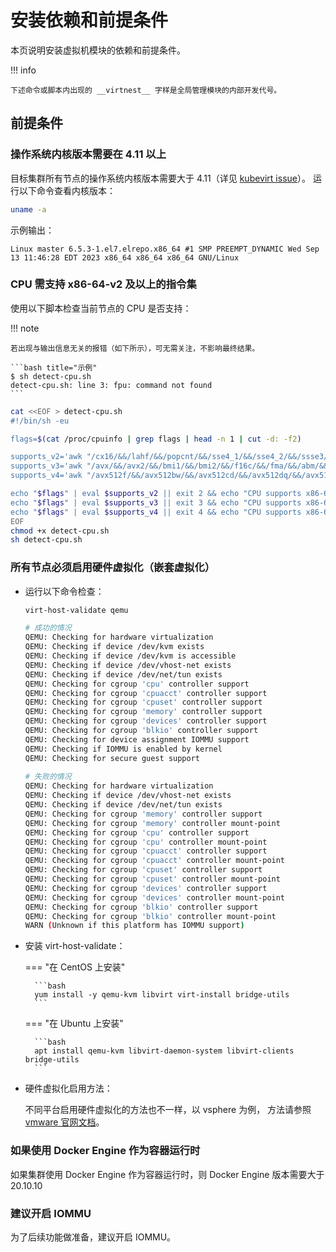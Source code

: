# 安装依赖和前提条件

本页说明安装虚拟机模块的依赖和前提条件。

!!! info

    下述命令或脚本内出现的 __virtnest__ 字样是全局管理模块的内部开发代号。

## 前提条件

### 操作系统内核版本需要在 4.11 以上

目标集群所有节点的操作系统内核版本需要大于 4.11（详见 [kubevirt issue](https://github.com/kubevirt/kubevirt/issues/11886)）。
运行以下命令查看内核版本：

```bash
uname -a
```

示例输出：

```output
Linux master 6.5.3-1.el7.elrepo.x86_64 #1 SMP PREEMPT_DYNAMIC Wed Sep 13 11:46:28 EDT 2023 x86_64 x86_64 x86_64 GNU/Linux
```

### CPU 需支持 x86-64-v2 及以上的指令集

使用以下脚本检查当前节点的 CPU 是否支持：

!!! note  

    若出现与输出信息无关的报错（如下所示），可无需关注，不影响最终结果。

    ```bash title="示例"
    $ sh detect-cpu.sh
    detect-cpu.sh: line 3: fpu: command not found
    ```   

```sh
cat <<EOF > detect-cpu.sh
#!/bin/sh -eu

flags=$(cat /proc/cpuinfo | grep flags | head -n 1 | cut -d: -f2)

supports_v2='awk "/cx16/&&/lahf/&&/popcnt/&&/sse4_1/&&/sse4_2/&&/ssse3/ {found=1} END {exit !found}"'
supports_v3='awk "/avx/&&/avx2/&&/bmi1/&&/bmi2/&&/f16c/&&/fma/&&/abm/&&/movbe/&&/xsave/ {found=1} END {exit !found}"'
supports_v4='awk "/avx512f/&&/avx512bw/&&/avx512cd/&&/avx512dq/&&/avx512vl/ {found=1} END {exit !found}"'

echo "$flags" | eval $supports_v2 || exit 2 && echo "CPU supports x86-64-v2"
echo "$flags" | eval $supports_v3 || exit 3 && echo "CPU supports x86-64-v3"
echo "$flags" | eval $supports_v4 || exit 4 && echo "CPU supports x86-64-v4"
EOF
chmod +x detect-cpu.sh
sh detect-cpu.sh
```

### 所有节点必须启用硬件虚拟化（嵌套虚拟化）

* 运行以下命令检查：

    ```sh
    virt-host-validate qemu
    ```
    
    ```sh
    # 成功的情况
    QEMU: Checking for hardware virtualization                                 : PASS
    QEMU: Checking if device /dev/kvm exists                                   : PASS
    QEMU: Checking if device /dev/kvm is accessible                            : PASS
    QEMU: Checking if device /dev/vhost-net exists                             : PASS
    QEMU: Checking if device /dev/net/tun exists                               : PASS
    QEMU: Checking for cgroup 'cpu' controller support                         : PASS
    QEMU: Checking for cgroup 'cpuacct' controller support                     : PASS
    QEMU: Checking for cgroup 'cpuset' controller support                      : PASS
    QEMU: Checking for cgroup 'memory' controller support                      : PASS
    QEMU: Checking for cgroup 'devices' controller support                     : PASS
    QEMU: Checking for cgroup 'blkio' controller support                       : PASS
    QEMU: Checking for device assignment IOMMU support                         : PASS
    QEMU: Checking if IOMMU is enabled by kernel                               : PASS
    QEMU: Checking for secure guest support                                    : WARN (Unknown if this platform has Secure Guest support)
        
    # 失败的情况
    QEMU: Checking for hardware virtualization                                 : FAIL (Only emulated CPUs are available, performance will be significantly limited)
    QEMU: Checking if device /dev/vhost-net exists                             : PASS
    QEMU: Checking if device /dev/net/tun exists                               : PASS
    QEMU: Checking for cgroup 'memory' controller support                      : PASS
    QEMU: Checking for cgroup 'memory' controller mount-point                  : PASS
    QEMU: Checking for cgroup 'cpu' controller support                         : PASS
    QEMU: Checking for cgroup 'cpu' controller mount-point                     : PASS
    QEMU: Checking for cgroup 'cpuacct' controller support                     : PASS
    QEMU: Checking for cgroup 'cpuacct' controller mount-point                 : PASS
    QEMU: Checking for cgroup 'cpuset' controller support                      : PASS
    QEMU: Checking for cgroup 'cpuset' controller mount-point                  : PASS
    QEMU: Checking for cgroup 'devices' controller support                     : PASS
    QEMU: Checking for cgroup 'devices' controller mount-point                 : PASS
    QEMU: Checking for cgroup 'blkio' controller support                       : PASS
    QEMU: Checking for cgroup 'blkio' controller mount-point                   : PASS
    WARN (Unknown if this platform has IOMMU support)
    ```

* 安装 virt-host-validate：

    === "在 CentOS 上安装"
    
        ```bash
        yum install -y qemu-kvm libvirt virt-install bridge-utils
        ```
    
    === "在 Ubuntu 上安装"
    
        ```bash
        apt install qemu-kvm libvirt-daemon-system libvirt-clients bridge-utils
        ```
    
* 硬件虚拟化启用方法：

    不同平台启用硬件虚拟化的方法也不一样，以 vsphere 为例，
    方法请参照 [vmware 官网文档](https://docs.vmware.com/en/VMware-vSphere/7.0/com.vmware.vsphere.vm_admin.doc/GUID-2A98801C-68E8-47AF-99ED-00C63E4857F6.html)。

### 如果使用 Docker Engine 作为容器运行时

如果集群使用 Docker Engine 作为容器运行时，则 Docker Engine 版本需要大于 20.10.10
 
### 建议开启 IOMMU

为了后续功能做准备，建议开启 IOMMU。
